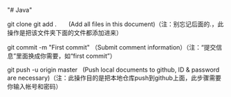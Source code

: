 "# Java"

git clone 
git add .        (Add all files in this document)（注：别忘记后面的.，此操作是把该文件夹下面的文件都添加进来）

git commit  -m "First commit"  （Submit comment information）（注：“提交信息”里面换成你需要，如“first commit”）

git push -u origin master   (Push local documents to github, ID & password are necessary)（注：此操作目的是把本地仓库push到github上面，此步骤需要你输入帐号和密码）

